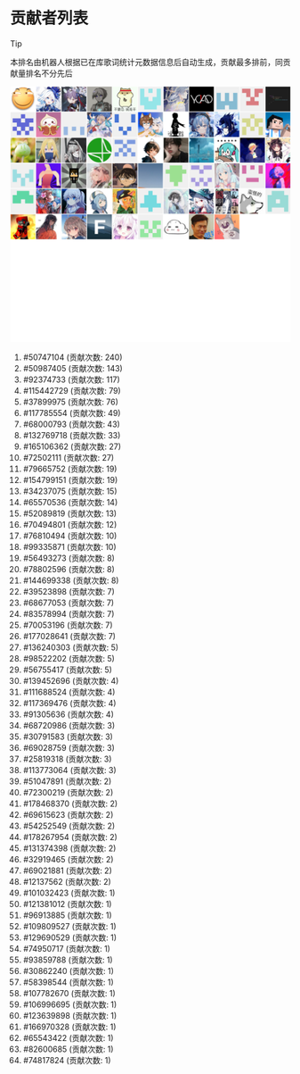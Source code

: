 # 贡献者列表

> [!TIP]
> 本排名由机器人根据已在库歌词统计元数据信息后自动生成，贡献最多排前，同贡献量排名不分先后

![贡献者头像画廊](./CONTRIBUTORS.svg)

1. #50747104 (贡献次数: 240)
2. #50987405 (贡献次数: 143)
3. #92374733 (贡献次数: 117)
4. #115442729 (贡献次数: 79)
5. #37899975 (贡献次数: 76)
6. #117785554 (贡献次数: 49)
7. #68000793 (贡献次数: 43)
8. #132769718 (贡献次数: 33)
9. #165106362 (贡献次数: 27)
10. #72502111 (贡献次数: 27)
11. #79665752 (贡献次数: 19)
12. #154799151 (贡献次数: 19)
13. #34237075 (贡献次数: 15)
14. #65570536 (贡献次数: 14)
15. #52089819 (贡献次数: 13)
16. #70494801 (贡献次数: 12)
17. #76810494 (贡献次数: 10)
18. #99335871 (贡献次数: 10)
19. #56493273 (贡献次数: 8)
20. #78802596 (贡献次数: 8)
21. #144699338 (贡献次数: 8)
22. #39523898 (贡献次数: 7)
23. #68677053 (贡献次数: 7)
24. #83578994 (贡献次数: 7)
25. #70053196 (贡献次数: 7)
26. #177028641 (贡献次数: 7)
27. #136240303 (贡献次数: 5)
28. #98522202 (贡献次数: 5)
29. #56755417 (贡献次数: 5)
30. #139452696 (贡献次数: 4)
31. #111688524 (贡献次数: 4)
32. #117369476 (贡献次数: 4)
33. #91305636 (贡献次数: 4)
34. #68720986 (贡献次数: 3)
35. #30791583 (贡献次数: 3)
36. #69028759 (贡献次数: 3)
37. #25819318 (贡献次数: 3)
38. #113773064 (贡献次数: 3)
39. #51047891 (贡献次数: 2)
40. #72300219 (贡献次数: 2)
41. #178468370 (贡献次数: 2)
42. #69615623 (贡献次数: 2)
43. #54252549 (贡献次数: 2)
44. #178267954 (贡献次数: 2)
45. #131374398 (贡献次数: 2)
46. #32919465 (贡献次数: 2)
47. #69021881 (贡献次数: 2)
48. #12137562 (贡献次数: 2)
49. #101032423 (贡献次数: 1)
50. #121381012 (贡献次数: 1)
51. #96913885 (贡献次数: 1)
52. #109809527 (贡献次数: 1)
53. #129690529 (贡献次数: 1)
54. #74950717 (贡献次数: 1)
55. #93859788 (贡献次数: 1)
56. #30862240 (贡献次数: 1)
57. #58398544 (贡献次数: 1)
58. #107782670 (贡献次数: 1)
59. #106996695 (贡献次数: 1)
60. #123639898 (贡献次数: 1)
61. #166970328 (贡献次数: 1)
62. #65543422 (贡献次数: 1)
63. #82600685 (贡献次数: 1)
64. #74817824 (贡献次数: 1)
